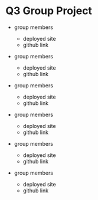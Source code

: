 # Q3 Group Project

* group members
  * deployed site
  * github link

* group members
  * deployed site
  * github link

* group members
  * deployed site
  * github link

* group members
  * deployed site
  * github link

* group members
  * deployed site
  * github link

* group members
  * deployed site
  * github link
